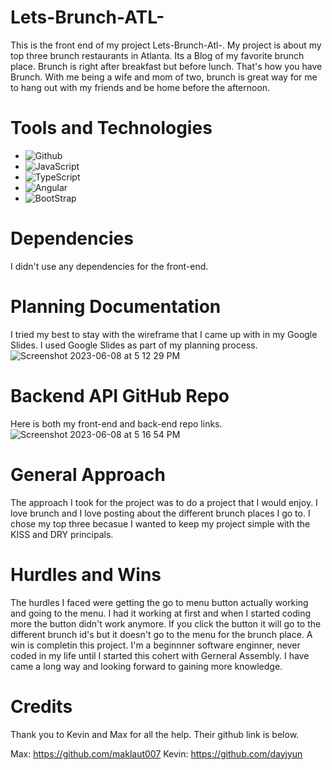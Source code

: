 # Lets-Brunch-ATL-

This is the front end of my project Lets-Brunch-Atl-. My project is about my top three brunch restaurants in Atlanta. Its a Blog of my favorite brunch place. Brunch is right after breakfast but before lunch. That's how you have Brunch. With me being a wife and mom of two, brunch is great way for me to hang out with my friends and be home before the afternoon.

# Tools and Technologies
- ![Github](https://img.shields.io/badge/GitHub-100000?style=for-the-badge&logo=github&logoColor=white)
- ![JavaScript](https://img.shields.io/badge/JavaScript-F7DF1E?style=for-the-badge&logo=javascript&logoColor=black)
- ![TypeScript](https://img.shields.io/badge/TypeScript-007ACC?style=for-the-badge&logo=typescript&logoColor=white)
- ![Angular](https://img.shields.io/badge/Angular-DD0031?style=for-the-badge&logo=angular&logoColor=white)
- ![BootStrap](https://img.shields.io/badge/Bootstrap-563D7C?style=for-the-badge&logo=bootstrap&logoColor=white)

# Dependencies

I didn't use any dependencies for the front-end.

# Planning Documentation

I tried my best to stay with the wireframe that I came up with in my Google Slides. I used Google Slides as part of my planning process. 
![Screenshot 2023-06-08 at 5 12 29 PM](https://github.com/Crainh2o/Lets-Brunch-ATL-/assets/124539081/b03e09bd-95df-4694-b12e-6d0aa9ce3312)

# Backend API GitHub Repo
Here is both my front-end and back-end repo links. 
![Screenshot 2023-06-08 at 5 16 54 PM](https://github.com/Crainh2o/Lets-Brunch-ATL-/assets/124539081/f24a3961-1be2-4b4c-bfd1-7da9a60bc1f1)

# General Approach

The approach I took for the project was to do a project that I would enjoy. I love brunch and I love posting about the different brunch places I go to. I chose my top three becasue I wanted to keep my project simple with the KISS and DRY principals.  


# Hurdles and Wins

The hurdles I faced were getting the go to menu button actually working and going to the menu. I had it working at first and when I started coding more the button didn't work anymore. If you click the button it will go to the different brunch id's but it doesn't go to the menu for the brunch place. A win is completin this project. I'm a beginnner software enginner, never coded in my life until I started this cohert with Gerneral Assembly. I have came a long way and looking forward to gaining more knowledge. 

# Credits

Thank you to Kevin and Max for all the help. Their github link is below.

Max: https://github.com/maklaut007
Kevin: https://github.com/dayjyun
